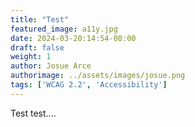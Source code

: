 ```yaml
---
title: "Test"
featured_image: a11y.jpg
date: 2024-03-20:14:54-08:00
draft: false
weight: 1
author: Josue Arce
authorimage: ../assets/images/josue.png
tags: ['WCAG 2.2', 'Accessibility']
---
```


Test test....